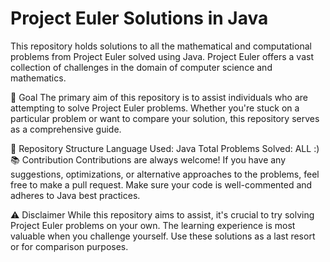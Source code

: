 # Project Euler Solutions in Java

This repository holds solutions to all the mathematical and computational problems from Project Euler solved using Java. Project Euler offers a vast collection of challenges in the domain of computer science and mathematics.

🎯 Goal
The primary aim of this repository is to assist individuals who are attempting to solve Project Euler problems. Whether you're stuck on a particular problem or want to compare your solution, this repository serves as a comprehensive guide.

📁 Repository Structure
Language Used: Java
Total Problems Solved: ALL :)
📚 Contribution
Contributions are always welcome! If you have any suggestions, optimizations, or alternative approaches to the problems, feel free to make a pull request. Make sure your code is well-commented and adheres to Java best practices.

⚠️ Disclaimer
While this repository aims to assist, it's crucial to try solving Project Euler problems on your own. The learning experience is most valuable when you challenge yourself. Use these solutions as a last resort or for comparison purposes.


